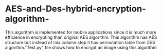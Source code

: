 # AES-and-Des-hybrid-encryption-algorithm-
This algorithm is implemented for mobile applications since it is much more efficience in encrypting than original AES algorithm.
This algorithm has AES structure but instead of mix column step it has permutation table from DES algorithm."Test.py" file shows how to encrypt an image using this algorithm
